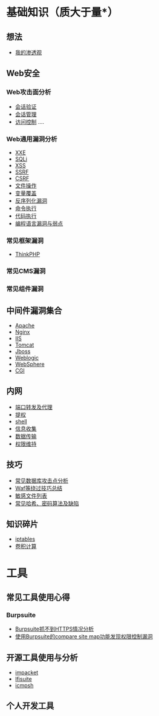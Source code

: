 # 基础知识（质大于量*）
## 想法
+ [我的渗透观](https://blog.csdn.net/Blood_Pupil/article/details/88236244)
## Web安全
### Web攻击面分析
+ [会话验证](https://blog.csdn.net/Blood_Pupil/article/details/88940881)
+ [会话管理](https://blog.csdn.net/Blood_Pupil/article/details/89202326)
+ [访问控制](https://blog.csdn.net/Blood_Pupil/article/details/90511459)
....
### Web通用漏洞分析
+ [XXE]()
+ [SQLi]()
+ [XSS]()
+ [SSRF]()
+ [CSRF]()
+ [文件操作]()
+ [变量覆盖]()
+ [反序列化漏洞]()
+ [命令执行]()
+ [代码执行]()
+ [编程语言漏洞与弱点]()
### 常见框架漏洞
+ [ThinkPHP](https://blog.csdn.net/Blood_Pupil/article/details/88756949#ThinkPHP_1)
### 常见CMS漏洞
### 常见组件漏洞
## 中间件漏洞集合
+ [Apache](https://blog.csdn.net/Blood_Pupil/article/details/88243391#Apache_5)
+ [Nginx](https://blog.csdn.net/Blood_Pupil/article/details/88243391#Nginx_12)
+ [IIS](https://blog.csdn.net/Blood_Pupil/article/details/88243391#IIS_25)
+ [Tomcat](https://blog.csdn.net/Blood_Pupil/article/details/88243391#Tomcat_132)
+ [Jboss](https://blog.csdn.net/Blood_Pupil/article/details/88243391#JBoss_139)
+ [Weblogic](https://blog.csdn.net/Blood_Pupil/article/details/88243391#Weblogic_148)
+ [WebSphere](https://blog.csdn.net/Blood_Pupil/article/details/88243391#WebSphere_183)
+ [CGI](https://blog.csdn.net/Blood_Pupil/article/details/88243391#CGI_184)
## 内网
+ [端口转发及代理](https://blog.csdn.net/Blood_Pupil/article/details/88913145)
+ [提权]()
+ [shell]()
+ [信息收集]()
+ [数据传输]()
+ [权限维持]()
## 技巧
+ [常见数据库攻击点分析]()
+ [Waf等绕过技巧总结]()
+ [敏感文件列表]()
+ [常见哈希、密码算法及缺陷]()
## 知识碎片
+ [iptables](https://blog.csdn.net/Blood_Pupil/article/details/90021402)
+ [卷积计算](https://blog.csdn.net/Blood_Pupil/article/details/89402170)
# 工具
## 常见工具使用心得
### Burpsuite
+ [Burpsuite抓不到HTTPS情况分析](https://blog.csdn.net/Blood_Pupil/article/details/90050062)
+ [使用Burpsuite的compare site map功能发现权限控制漏洞](https://blog.csdn.net/Blood_Pupil/article/details/90543849)
## 开源工具使用与分析
+ [impacket]()
+ [lfisuite]()
+ [icmpsh](https://blog.csdn.net/Blood_Pupil/article/details/90270301)
## 个人开发工具